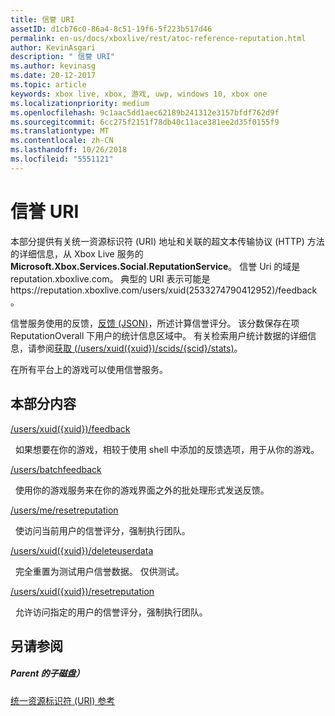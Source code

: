```yaml
---
title: 信誉 URI
assetID: d1cb76c0-86a4-8c51-19f6-5f223b517d46
permalink: en-us/docs/xboxlive/rest/atoc-reference-reputation.html
author: KevinAsgari
description: " 信誉 URI"
ms.author: kevinasg
ms.date: 20-12-2017
ms.topic: article
keywords: xbox live, xbox, 游戏, uwp, windows 10, xbox one
ms.localizationpriority: medium
ms.openlocfilehash: 9c1aac5dd1aec62189b241312e3157bfdf762d9f
ms.sourcegitcommit: 6cc275f2151f78db40c11ace381ee2d35f0155f9
ms.translationtype: MT
ms.contentlocale: zh-CN
ms.lasthandoff: 10/26/2018
ms.locfileid: "5551121"
---
```

# <a name="reputation-uris"></a>信誉 URI
 
本部分提供有关统一资源标识符 (URI) 地址和关联的超文本传输协议 (HTTP) 方法的详细信息，从 Xbox Live 服务的**Microsoft.Xbox.Services.Social.ReputationService**。 信誉 Uri 的域是 reputation.xboxlive.com。 典型的 URI 表示可能是https://reputation.xboxlive.com/users/xuid(2533274790412952)/feedback。 
 
信誉服务使用的反馈，[反馈 (JSON)](../../json/json-feedback.md)，所述计算信誉评分。 该分数保存在项 ReputationOverall 下用户的统计信息区域中。 有关检索用户统计数据的详细信息，请参阅[获取 (/users/xuid({xuid})/scids/{scid}/stats)](../userstats/uri-usersxuidscidsscidstatsget.md)。 
 
在所有平台上的游戏可以使用信誉服务。
 
<a id="ID4EMB"></a>

 
## <a name="in-this-section"></a>本部分内容

[/users/xuid({xuid})/feedback](uri-reputationusersxuidfeedback.md)

&nbsp;&nbsp;如果想要在你的游戏，相较于使用 shell 中添加的反馈选项，用于从你的游戏。

[/users/batchfeedback](uri-reputationusersbatchfeedback.md)

&nbsp;&nbsp;使用你的游戏服务来在你的游戏界面之外的批处理形式发送反馈。

[/users/me/resetreputation](uri-usersmeresetreputation.md)

&nbsp;&nbsp;使访问当前用户的信誉评分，强制执行团队。

[/users/xuid({xuid})/deleteuserdata](uri-usersxuiddeleteuserdata.md)

&nbsp;&nbsp;完全重置为测试用户信誉数据。 仅供测试。

[/users/xuid({xuid})/resetreputation](uri-usersxuidresetreputation.md)

&nbsp;&nbsp;允许访问指定的用户的信誉评分，强制执行团队。
 
<a id="ID4E5B"></a>

 
## <a name="see-also"></a>另请参阅
 
<a id="ID4EAC"></a>

 
##### <a name="parent"></a>Parent 的子磁盘） 

[统一资源标识符 (URI) 参考](../atoc-xboxlivews-reference-uris.md)

   
